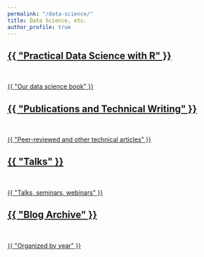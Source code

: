 ```yaml
---
permalink: "/data-science/"
title: Data Science, etc.
author_profile: true
---
```


<!-- Based on gradfolio projects.md but I'm doing it by hand-->
<div class="ProjectContainer">
  <div class="projectTile">
        <a href="{{ "/practical-data-science-with-r.html" | prepend: site.baseurl | prepend: site.url }}">
          <span>
              <h2>{{ "Practical Data Science with R" }}</h2>
              <br/>
              <p>{{ "Our data science book" }}</p>
          </span>
        </a>
  </div>

  <div class="projectTile">
        <a href="{{ "/nina-technical.html" | prepend: site.baseurl | prepend: site.url }}">
          <span>
              <h2>{{ "Publications and Technical Writing" }}</h2>
              <br/>
              <p>{{ "Peer-reviewed and other technical articles" }}</p>
          </span>
        </a>
  </div>

  <div class="projectTile">
        <a href="{{ /talks/ | prepend: site.baseurl | prepend: site.url }}">
          <span>
              <h2>{{ "Talks" }}</h2>
              <br/>
              <p>{{ "Talks, seminars, webinars" }}</p>
          </span>
        </a>
  </div>

  <div class="projectTile">
        <a href="{{ /year-archive/ | prepend: site.baseurl | prepend: site.url }}">
          <span>
              <h2>{{ "Blog Archive" }}</h2>
              <br/>
              <p>{{ "Organized by year" }}</p>
          </span>
        </a>
  </div>
</div>